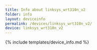 ```yaml
---
title: Info about linksys_wrt310n_v2
folder: info
layout: deviceinfo
permalink: /devices/linksys_wrt310n_v2/
device: linksys_wrt310n_v2
---
```

{% include templates/device_info.md %}
